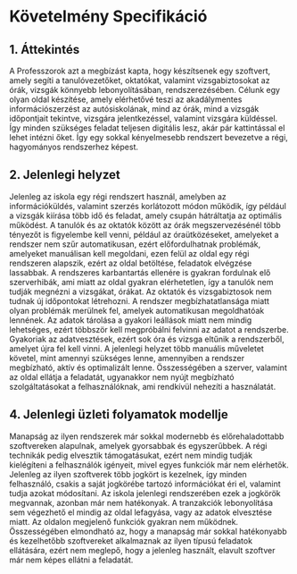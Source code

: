 # Követelmény Specifikáció
## 1. Áttekintés
A Professzorok azt a megbízást kapta, hogy készítsenek egy szoftvert, amely segíti a tanulóvezetőket, oktatókat, valamint vizsgabiztosokat az órák, vizsgák könnyebb lebonyolításában, rendszerezésében. Célunk egy olyan oldal készítése, amely elérhetővé teszi az akadálymentes információszerzést az autósiskolának, mind az órák, mind a vizsgák időpontjait tekintve, vizsgára jelentkezéssel, valamint vizsgára küldéssel. Így minden szükséges feladat teljesen digitális lesz, akár pár kattintással el lehet intézni őket. Így egy sokkal kényelmesebb rendszert bevezetve a régi, hagyományos rendszerhez képest. 

## 2. Jelenlegi helyzet 
Jelenleg az iskola egy régi rendszert használ, amelyben az információküldés, valamint szerzés korlátozott módon működik, így például a vizsgák kiírása több idő és feladat, amely csupán hátráltatja az optimális működést. A tanulók és az oktatók között az órák megszervezésénél több tényezőt is figyelembe kell venni, például az óraütközéseket, amelyeket a rendszer nem szűr automatikusan, ezért előfordulhatnak problémák, amelyeket manuálisan kell megoldani, ezen felül az oldal egy régi rendszeren alapszik, ezért az oldal betöltése, feladatok elvégzése lassabbak. A rendszeres karbantartás ellenére is gyakran fordulnak elő szerverhibák, ami miatt az oldal gyakran elérhetetlen, így a tanulók nem tudják megnézni a vizsgákat, órákat. Az oktatók és vizsgabiztosok nem tudnak új időpontokat létrehozni. A rendszer megbízhatatlansága miatt olyan problémák merülnek fel, amelyek automatikusan megoldhatóak lennének. Az adatok tárolása a gyakori leállások miatt nem mindig lehetséges, ezért többször kell megpróbálni felvinni az adatot a rendszerbe. Gyakoriak az adatvesztések, ezért sok óra és vizsga eltűnik a rendszerből, amelyet újra fel kell vinni. A jelenlegi helyzet több manuális műveletet követel, mint amennyi szükséges lenne, amennyiben a rendszer megbízható, aktív és optimalizált lenne. Összességében a szerver, valamint az oldal ellátja a feladatát, ugyanakkor nem nyújt megbízható szolgáltatásokat a felhasználóknak, ami rendkívül nehezíti a használatát.

## 4. Jelenlegi üzleti folyamatok modellje
Manapság az ilyen rendszerek már sokkal modernebb és előrehaladottabb szoftvereken alapulnak, amelyek gyorsabbak és egyszerűbbek. A régi technikák pedig elvesztik támogatásukat, ezért nem mindig tudják kielégíteni a felhasználók igényeit, mivel egyes funkciók már nem elérhetők. Jelenleg az ilyen szoftverek több jogkört is kezelnek, így minden felhasználó, csakis a saját jogkörébe tartozó információkat éri el, valamint tudja azokat módosítani. Az iskola jelenlegi rendszerében ezek a jogkörök megvannak, azonban már nem hatékonyak. A tranzakciók lebonyolítása sem végezhető el mindig az oldal lefagyása, vagy az adatok elvesztése miatt. Az oldalon megjelenő funkciók gyakran nem működnek. Összességében elmondható az, hogy a manapság már sokkal hatékonyabb és kezelhetőbb szoftvereket alkalmaznak az ilyen típusú feladatok ellátására, ezért nem meglepő, hogy a jelenleg használt, elavult szoftver már nem képes ellátni a feladatát.